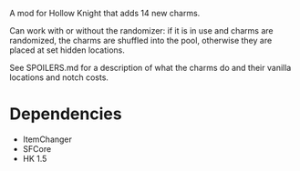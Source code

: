 A mod for Hollow Knight that adds 14 new charms.

Can work with or without the randomizer: if it is in use and charms are randomized,
the charms are shuffled into the pool, otherwise they are placed at set hidden
locations.

See SPOILERS.md for a description of what the charms do and their vanilla locations and notch costs.

# Dependencies

- ItemChanger
- SFCore
- HK 1.5